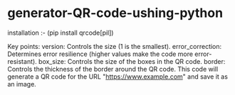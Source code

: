 # generator-QR-code-ushing-python

 installation :-
                   (pip install qrcode[pil])





Key points:
version: Controls the size (1 is the smallest).
error_correction: Determines error resilience (higher values make the code more error-resistant).
box_size: Controls the size of the boxes in the QR code.
border: Controls the thickness of the border around the QR code.
This code will generate a QR code for the URL "https://www.example.com" and save it as an image.

